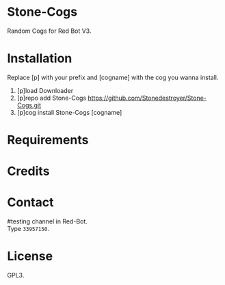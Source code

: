 # Stone-Cogs
Random Cogs for Red Bot V3.

# Installation

Replace [p] with your prefix and [cogname] with the cog you wanna install.

1. [p]load Downloader
2. [p]repo add Stone-Cogs https://github.com/Stonedestroyer/Stone-Cogs.git
3. [p]cog install Stone-Cogs [cogname]

# Requirements  

# Credits  

# Contact  
#testing channel in Red-Bot.  
Type `33957150`.

# License  
GPL3. 
